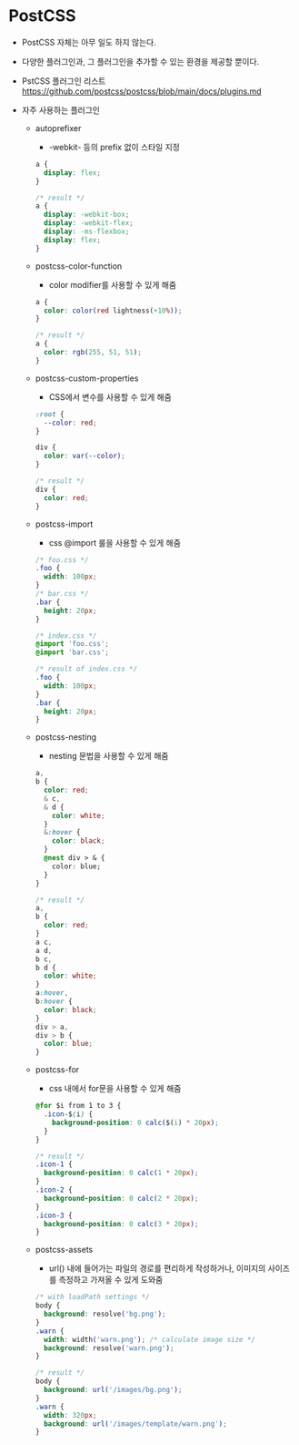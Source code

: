 # PostCSS

- PostCSS 자체는 아무 일도 하지 않는다.
- 다양한 플러그인과, 그 플러그인을 추가할 수 있는 환경을 제공할 뿐이다.
- PstCSS 플러그인 리스트
  <https://github.com/postcss/postcss/blob/main/docs/plugins.md>
- 자주 사용하는 플러그인

  - autoprefixer

    - -webkit- 등의 prefix 없이 스타일 지정

    ```css
    a {
      display: flex;
    }

    /* result */
    a {
      display: -webkit-box;
      display: -webkit-flex;
      display: -ms-flexbox;
      display: flex;
    }
    ```

  - postcss-color-function

    - color modifier를 사용할 수 있게 해줌

    ```css
    a {
      color: color(red lightness(+10%));
    }

    /* result */
    a {
      color: rgb(255, 51, 51);
    }
    ```

  - postcss-custom-properties

    - CSS에서 변수를 사용할 수 있게 해줌

    ```css
    :root {
      --color: red;
    }

    div {
      color: var(--color);
    }

    /* result */
    div {
      color: red;
    }
    ```

  - postcss-import

    - css @import 룰을 사용할 수 있게 해줌

    ```css
    /* foo.css */
    .foo {
      width: 100px;
    }
    /* bar.css */
    .bar {
      height: 20px;
    }

    /* index.css */
    @import 'foo.css';
    @import 'bar.css';

    /* result of index.css */
    .foo {
      width: 100px;
    }
    .bar {
      height: 20px;
    }
    ```

  - postcss-nesting

    - nesting 문법을 사용할 수 있게 해줌

    ```css
    a,
    b {
      color: red;
      & c,
      & d {
        color: white;
      }
      &:hover {
        color: black;
      }
      @nest div > & {
        color: blue;
      }
    }

    /* result */
    a,
    b {
      color: red;
    }
    a c,
    a d,
    b c,
    b d {
      color: white;
    }
    a:hover,
    b:hover {
      color: black;
    }
    div > a,
    div > b {
      color: blue;
    }
    ```

  - postcss-for

    - css 내에서 for문을 사용할 수 있게 해줌

    ```css
    @for $i from 1 to 3 {
      .icon-$(i) {
        background-position: 0 calc($(i) * 20px);
      }
    }

    /* result */
    .icon-1 {
      background-position: 0 calc(1 * 20px);
    }
    .icon-2 {
      background-position: 0 calc(2 * 20px);
    }
    .icon-3 {
      background-position: 0 calc(3 * 20px);
    }
    ```

  - postcss-assets

    - url() 내에 들어가는 파일의 경로를 편리하게 작성하거나, 이미지의 사이즈를 측정하고 가져올 수 있게 도와줌

    ```css
    /* with loadPath settings */
    body {
      background: resolve('bg.png');
    }
    .warn {
      width: width('warn.png'); /* calculate image size */
      background: resolve('warn.png');
    }

    /* result */
    body {
      background: url('/images/bg.png');
    }
    .warn {
      width: 320px;
      background: url('/images/template/warn.png');
    }
    ```
